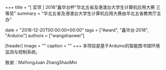 +++
title = "[ 奖项 ] 2018“鑫华台杯”华北五省及港澳台大学生计算机应用大赛 三等奖"
summary = "华北五省及港澳台大学生计算机应用大赛由华北五省教育厅主办"

date = "2018-12-20T00:00:00+00:00"
tags = ["Award", "鑫华台·2018", "Arduino"]
authors = ["wangshaowei"]

[header]
image = ""
caption = ""
+++
本项目是基于Arduino的智能图书馆环境监测与控制系统。

致谢：MaYongJuan ZhangShaoMin